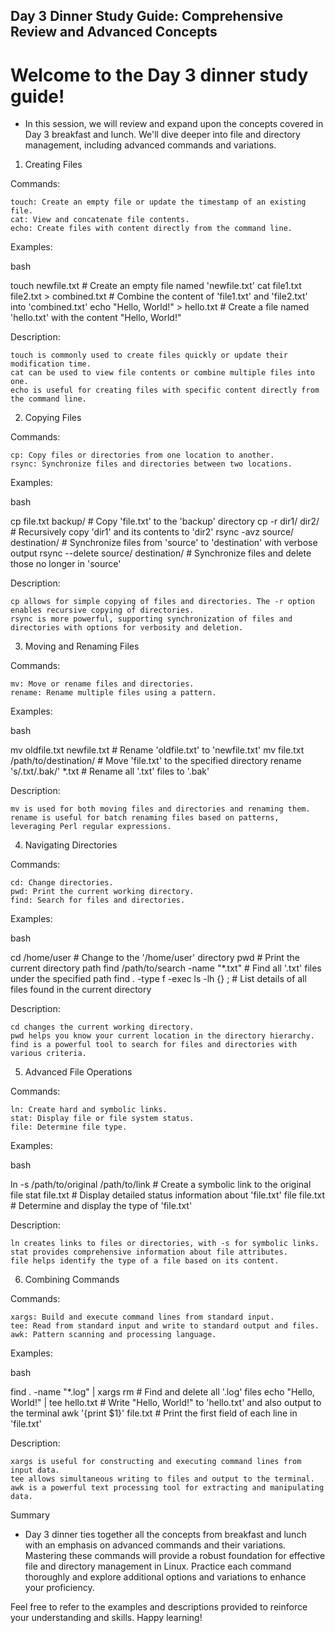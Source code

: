## Day 3 Dinner Study Guide: Comprehensive Review and Advanced Concepts

# Welcome to the Day 3 dinner study guide!
* In this session, we will review and expand upon the concepts covered in Day 3 breakfast and lunch. We'll dive deeper into file and directory management, including advanced commands and variations.
1. Creating Files

Commands:

    touch: Create an empty file or update the timestamp of an existing file.
    cat: View and concatenate file contents.
    echo: Create files with content directly from the command line.

Examples:

bash

touch newfile.txt                          # Create an empty file named 'newfile.txt'
cat file1.txt file2.txt > combined.txt    # Combine the content of 'file1.txt' and 'file2.txt' into 'combined.txt'
echo "Hello, World!" > hello.txt          # Create a file named 'hello.txt' with the content "Hello, World!"

Description:

    touch is commonly used to create files quickly or update their modification time.
    cat can be used to view file contents or combine multiple files into one.
    echo is useful for creating files with specific content directly from the command line.

2. Copying Files

Commands:

    cp: Copy files or directories from one location to another.
    rsync: Synchronize files and directories between two locations.

Examples:

bash

cp file.txt backup/                       # Copy 'file.txt' to the 'backup' directory
cp -r dir1/ dir2/                        # Recursively copy 'dir1' and its contents to 'dir2'
rsync -avz source/ destination/          # Synchronize files from 'source' to 'destination' with verbose output
rsync --delete source/ destination/     # Synchronize files and delete those no longer in 'source'

Description:

    cp allows for simple copying of files and directories. The -r option enables recursive copying of directories.
    rsync is more powerful, supporting synchronization of files and directories with options for verbosity and deletion.

3. Moving and Renaming Files

Commands:

    mv: Move or rename files and directories.
    rename: Rename multiple files using a pattern.

Examples:

bash

mv oldfile.txt newfile.txt               # Rename 'oldfile.txt' to 'newfile.txt'
mv file.txt /path/to/destination/        # Move 'file.txt' to the specified directory
rename 's/.txt/.bak/' *.txt              # Rename all '.txt' files to '.bak'

Description:

    mv is used for both moving files and directories and renaming them.
    rename is useful for batch renaming files based on patterns, leveraging Perl regular expressions.

4. Navigating Directories

Commands:

    cd: Change directories.
    pwd: Print the current working directory.
    find: Search for files and directories.

Examples:

bash

cd /home/user                          # Change to the '/home/user' directory
pwd                                    # Print the current directory path
find /path/to/search -name "*.txt"     # Find all '.txt' files under the specified path
find . -type f -exec ls -lh {} \;     # List details of all files found in the current directory

Description:

    cd changes the current working directory.
    pwd helps you know your current location in the directory hierarchy.
    find is a powerful tool to search for files and directories with various criteria.

5. Advanced File Operations

Commands:

    ln: Create hard and symbolic links.
    stat: Display file or file system status.
    file: Determine file type.

Examples:

bash

ln -s /path/to/original /path/to/link   # Create a symbolic link to the original file
stat file.txt                           # Display detailed status information about 'file.txt'
file file.txt                           # Determine and display the type of 'file.txt'

Description:

    ln creates links to files or directories, with -s for symbolic links.
    stat provides comprehensive information about file attributes.
    file helps identify the type of a file based on its content.

6. Combining Commands

Commands:

    xargs: Build and execute command lines from standard input.
    tee: Read from standard input and write to standard output and files.
    awk: Pattern scanning and processing language.

Examples:

bash

find . -name "*.log" | xargs rm       # Find and delete all '.log' files
echo "Hello, World!" | tee hello.txt  # Write "Hello, World!" to 'hello.txt' and also output to the terminal
awk '{print $1}' file.txt             # Print the first field of each line in 'file.txt'

Description:

    xargs is useful for constructing and executing command lines from input data.
    tee allows simultaneous writing to files and output to the terminal.
    awk is a powerful text processing tool for extracting and manipulating data.

Summary

* Day 3 dinner ties together all the concepts from breakfast and lunch with an emphasis on advanced commands and their variations. Mastering these commands will provide a robust foundation for effective file and directory management in Linux. Practice each command thoroughly and explore additional options and variations to enhance your proficiency.

Feel free to refer to the examples and descriptions provided to reinforce your understanding and skills. Happy learning!
